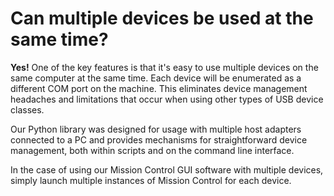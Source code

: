 # Can multiple devices be used at the same time?

**Yes!** One of the key features is that it's easy to use multiple devices on the same computer at the same time. Each device will be enumerated as a different COM port on the machine. This eliminates device management headaches and limitations that occur when using other types of USB device classes. 

Our Python library was designed for usage with multiple host adapters connected to a PC and provides mechanisms for straightforward device management, both within scripts and on the command line interface.

In the case of using our Mission Control GUI software with multiple devices, simply launch multiple instances of Mission Control for each device.


